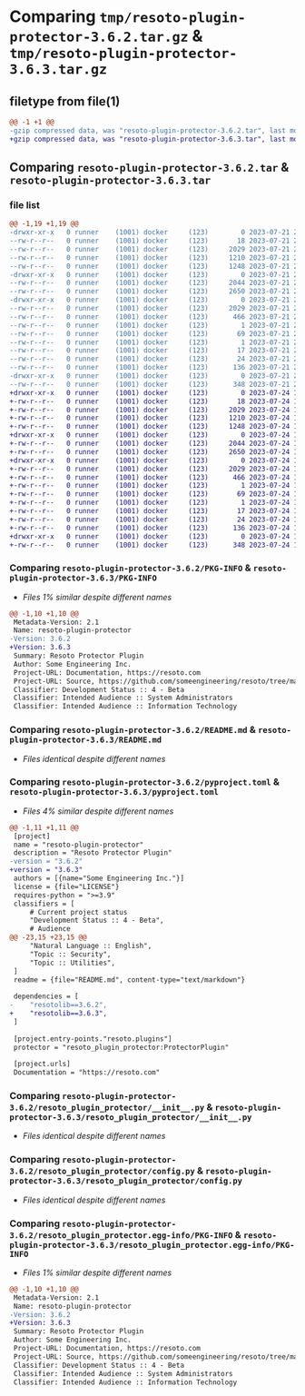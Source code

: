 # Comparing `tmp/resoto-plugin-protector-3.6.2.tar.gz` & `tmp/resoto-plugin-protector-3.6.3.tar.gz`

## filetype from file(1)

```diff
@@ -1 +1 @@
-gzip compressed data, was "resoto-plugin-protector-3.6.2.tar", last modified: Fri Jul 21 22:15:11 2023, max compression
+gzip compressed data, was "resoto-plugin-protector-3.6.3.tar", last modified: Mon Jul 24 12:15:03 2023, max compression
```

## Comparing `resoto-plugin-protector-3.6.2.tar` & `resoto-plugin-protector-3.6.3.tar`

### file list

```diff
@@ -1,19 +1,19 @@
-drwxr-xr-x   0 runner    (1001) docker     (123)        0 2023-07-21 22:15:11.862024 resoto-plugin-protector-3.6.2/
--rw-r--r--   0 runner    (1001) docker     (123)       18 2023-07-21 22:11:36.000000 resoto-plugin-protector-3.6.2/MANIFEST.in
--rw-r--r--   0 runner    (1001) docker     (123)     2029 2023-07-21 22:15:11.862024 resoto-plugin-protector-3.6.2/PKG-INFO
--rw-r--r--   0 runner    (1001) docker     (123)     1210 2023-07-21 22:11:36.000000 resoto-plugin-protector-3.6.2/README.md
--rw-r--r--   0 runner    (1001) docker     (123)     1248 2023-07-21 22:11:36.000000 resoto-plugin-protector-3.6.2/pyproject.toml
-drwxr-xr-x   0 runner    (1001) docker     (123)        0 2023-07-21 22:15:11.862024 resoto-plugin-protector-3.6.2/resoto_plugin_protector/
--rw-r--r--   0 runner    (1001) docker     (123)     2044 2023-07-21 22:11:36.000000 resoto-plugin-protector-3.6.2/resoto_plugin_protector/__init__.py
--rw-r--r--   0 runner    (1001) docker     (123)     2650 2023-07-21 22:11:36.000000 resoto-plugin-protector-3.6.2/resoto_plugin_protector/config.py
-drwxr-xr-x   0 runner    (1001) docker     (123)        0 2023-07-21 22:15:11.862024 resoto-plugin-protector-3.6.2/resoto_plugin_protector.egg-info/
--rw-r--r--   0 runner    (1001) docker     (123)     2029 2023-07-21 22:15:11.000000 resoto-plugin-protector-3.6.2/resoto_plugin_protector.egg-info/PKG-INFO
--rw-r--r--   0 runner    (1001) docker     (123)      466 2023-07-21 22:15:11.000000 resoto-plugin-protector-3.6.2/resoto_plugin_protector.egg-info/SOURCES.txt
--rw-r--r--   0 runner    (1001) docker     (123)        1 2023-07-21 22:15:11.000000 resoto-plugin-protector-3.6.2/resoto_plugin_protector.egg-info/dependency_links.txt
--rw-r--r--   0 runner    (1001) docker     (123)       69 2023-07-21 22:15:11.000000 resoto-plugin-protector-3.6.2/resoto_plugin_protector.egg-info/entry_points.txt
--rw-r--r--   0 runner    (1001) docker     (123)        1 2023-07-21 22:13:02.000000 resoto-plugin-protector-3.6.2/resoto_plugin_protector.egg-info/not-zip-safe
--rw-r--r--   0 runner    (1001) docker     (123)       17 2023-07-21 22:15:11.000000 resoto-plugin-protector-3.6.2/resoto_plugin_protector.egg-info/requires.txt
--rw-r--r--   0 runner    (1001) docker     (123)       24 2023-07-21 22:15:11.000000 resoto-plugin-protector-3.6.2/resoto_plugin_protector.egg-info/top_level.txt
--rw-r--r--   0 runner    (1001) docker     (123)      136 2023-07-21 22:15:11.862024 resoto-plugin-protector-3.6.2/setup.cfg
-drwxr-xr-x   0 runner    (1001) docker     (123)        0 2023-07-21 22:15:11.862024 resoto-plugin-protector-3.6.2/test/
--rw-r--r--   0 runner    (1001) docker     (123)      348 2023-07-21 22:11:36.000000 resoto-plugin-protector-3.6.2/test/test_config.py
+drwxr-xr-x   0 runner    (1001) docker     (123)        0 2023-07-24 12:15:03.375960 resoto-plugin-protector-3.6.3/
+-rw-r--r--   0 runner    (1001) docker     (123)       18 2023-07-24 12:11:29.000000 resoto-plugin-protector-3.6.3/MANIFEST.in
+-rw-r--r--   0 runner    (1001) docker     (123)     2029 2023-07-24 12:15:03.375960 resoto-plugin-protector-3.6.3/PKG-INFO
+-rw-r--r--   0 runner    (1001) docker     (123)     1210 2023-07-24 12:11:29.000000 resoto-plugin-protector-3.6.3/README.md
+-rw-r--r--   0 runner    (1001) docker     (123)     1248 2023-07-24 12:11:29.000000 resoto-plugin-protector-3.6.3/pyproject.toml
+drwxr-xr-x   0 runner    (1001) docker     (123)        0 2023-07-24 12:15:03.371960 resoto-plugin-protector-3.6.3/resoto_plugin_protector/
+-rw-r--r--   0 runner    (1001) docker     (123)     2044 2023-07-24 12:11:29.000000 resoto-plugin-protector-3.6.3/resoto_plugin_protector/__init__.py
+-rw-r--r--   0 runner    (1001) docker     (123)     2650 2023-07-24 12:11:29.000000 resoto-plugin-protector-3.6.3/resoto_plugin_protector/config.py
+drwxr-xr-x   0 runner    (1001) docker     (123)        0 2023-07-24 12:15:03.375960 resoto-plugin-protector-3.6.3/resoto_plugin_protector.egg-info/
+-rw-r--r--   0 runner    (1001) docker     (123)     2029 2023-07-24 12:15:03.000000 resoto-plugin-protector-3.6.3/resoto_plugin_protector.egg-info/PKG-INFO
+-rw-r--r--   0 runner    (1001) docker     (123)      466 2023-07-24 12:15:03.000000 resoto-plugin-protector-3.6.3/resoto_plugin_protector.egg-info/SOURCES.txt
+-rw-r--r--   0 runner    (1001) docker     (123)        1 2023-07-24 12:15:03.000000 resoto-plugin-protector-3.6.3/resoto_plugin_protector.egg-info/dependency_links.txt
+-rw-r--r--   0 runner    (1001) docker     (123)       69 2023-07-24 12:15:03.000000 resoto-plugin-protector-3.6.3/resoto_plugin_protector.egg-info/entry_points.txt
+-rw-r--r--   0 runner    (1001) docker     (123)        1 2023-07-24 12:12:53.000000 resoto-plugin-protector-3.6.3/resoto_plugin_protector.egg-info/not-zip-safe
+-rw-r--r--   0 runner    (1001) docker     (123)       17 2023-07-24 12:15:03.000000 resoto-plugin-protector-3.6.3/resoto_plugin_protector.egg-info/requires.txt
+-rw-r--r--   0 runner    (1001) docker     (123)       24 2023-07-24 12:15:03.000000 resoto-plugin-protector-3.6.3/resoto_plugin_protector.egg-info/top_level.txt
+-rw-r--r--   0 runner    (1001) docker     (123)      136 2023-07-24 12:15:03.375960 resoto-plugin-protector-3.6.3/setup.cfg
+drwxr-xr-x   0 runner    (1001) docker     (123)        0 2023-07-24 12:15:03.375960 resoto-plugin-protector-3.6.3/test/
+-rw-r--r--   0 runner    (1001) docker     (123)      348 2023-07-24 12:11:29.000000 resoto-plugin-protector-3.6.3/test/test_config.py
```

### Comparing `resoto-plugin-protector-3.6.2/PKG-INFO` & `resoto-plugin-protector-3.6.3/PKG-INFO`

 * *Files 1% similar despite different names*

```diff
@@ -1,10 +1,10 @@
 Metadata-Version: 2.1
 Name: resoto-plugin-protector
-Version: 3.6.2
+Version: 3.6.3
 Summary: Resoto Protector Plugin
 Author: Some Engineering Inc.
 Project-URL: Documentation, https://resoto.com
 Project-URL: Source, https://github.com/someengineering/resoto/tree/main/plugins/protector
 Classifier: Development Status :: 4 - Beta
 Classifier: Intended Audience :: System Administrators
 Classifier: Intended Audience :: Information Technology
```

### Comparing `resoto-plugin-protector-3.6.2/README.md` & `resoto-plugin-protector-3.6.3/README.md`

 * *Files identical despite different names*

### Comparing `resoto-plugin-protector-3.6.2/pyproject.toml` & `resoto-plugin-protector-3.6.3/pyproject.toml`

 * *Files 4% similar despite different names*

```diff
@@ -1,11 +1,11 @@
 [project]
 name = "resoto-plugin-protector"
 description = "Resoto Protector Plugin"
-version = "3.6.2"
+version = "3.6.3"
 authors = [{name="Some Engineering Inc."}]
 license = {file="LICENSE"}
 requires-python = ">=3.9"
 classifiers = [
     # Current project status
     "Development Status :: 4 - Beta",
     # Audience
@@ -23,15 +23,15 @@
     "Natural Language :: English",
     "Topic :: Security",
     "Topic :: Utilities",
 ]
 readme = {file="README.md", content-type="text/markdown"}
 
 dependencies = [
-    "resotolib==3.6.2",
+    "resotolib==3.6.3",
 ]
 
 [project.entry-points."resoto.plugins"]
 protector = "resoto_plugin_protector:ProtectorPlugin"
 
 [project.urls]
 Documentation = "https://resoto.com"
```

### Comparing `resoto-plugin-protector-3.6.2/resoto_plugin_protector/__init__.py` & `resoto-plugin-protector-3.6.3/resoto_plugin_protector/__init__.py`

 * *Files identical despite different names*

### Comparing `resoto-plugin-protector-3.6.2/resoto_plugin_protector/config.py` & `resoto-plugin-protector-3.6.3/resoto_plugin_protector/config.py`

 * *Files identical despite different names*

### Comparing `resoto-plugin-protector-3.6.2/resoto_plugin_protector.egg-info/PKG-INFO` & `resoto-plugin-protector-3.6.3/resoto_plugin_protector.egg-info/PKG-INFO`

 * *Files 1% similar despite different names*

```diff
@@ -1,10 +1,10 @@
 Metadata-Version: 2.1
 Name: resoto-plugin-protector
-Version: 3.6.2
+Version: 3.6.3
 Summary: Resoto Protector Plugin
 Author: Some Engineering Inc.
 Project-URL: Documentation, https://resoto.com
 Project-URL: Source, https://github.com/someengineering/resoto/tree/main/plugins/protector
 Classifier: Development Status :: 4 - Beta
 Classifier: Intended Audience :: System Administrators
 Classifier: Intended Audience :: Information Technology
```

